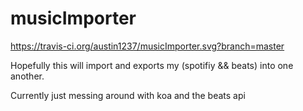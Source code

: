 # musicImporter
https://travis-ci.org/austin1237/musicImporter.svg?branch=master

Hopefully this will import and exports my (spotifiy &amp;&amp; beats) into one another.

Currently just messing around with koa and the beats api
